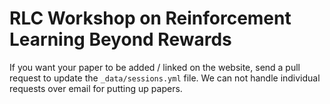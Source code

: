 # RLC Workshop on Reinforcement Learning Beyond Rewards

If you want your paper to be added / linked on the website, send a pull request to update the `_data/sessions.yml` file. 
We can not handle individual requests over email for putting up papers.
